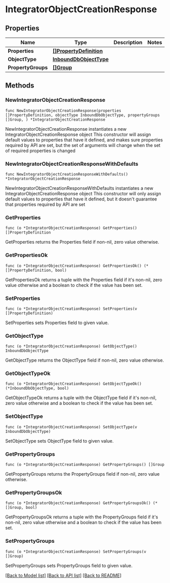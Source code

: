 # IntegratorObjectCreationResponse

## Properties

Name | Type | Description | Notes
------------ | ------------- | ------------- | -------------
**Properties** | [**[]PropertyDefinition**](PropertyDefinition.md) |  | 
**ObjectType** | [**InboundDbObjectType**](InboundDbObjectType.md) |  | 
**PropertyGroups** | [**[]Group**](Group.md) |  | 

## Methods

### NewIntegratorObjectCreationResponse

`func NewIntegratorObjectCreationResponse(properties []PropertyDefinition, objectType InboundDbObjectType, propertyGroups []Group, ) *IntegratorObjectCreationResponse`

NewIntegratorObjectCreationResponse instantiates a new IntegratorObjectCreationResponse object
This constructor will assign default values to properties that have it defined,
and makes sure properties required by API are set, but the set of arguments
will change when the set of required properties is changed

### NewIntegratorObjectCreationResponseWithDefaults

`func NewIntegratorObjectCreationResponseWithDefaults() *IntegratorObjectCreationResponse`

NewIntegratorObjectCreationResponseWithDefaults instantiates a new IntegratorObjectCreationResponse object
This constructor will only assign default values to properties that have it defined,
but it doesn't guarantee that properties required by API are set

### GetProperties

`func (o *IntegratorObjectCreationResponse) GetProperties() []PropertyDefinition`

GetProperties returns the Properties field if non-nil, zero value otherwise.

### GetPropertiesOk

`func (o *IntegratorObjectCreationResponse) GetPropertiesOk() (*[]PropertyDefinition, bool)`

GetPropertiesOk returns a tuple with the Properties field if it's non-nil, zero value otherwise
and a boolean to check if the value has been set.

### SetProperties

`func (o *IntegratorObjectCreationResponse) SetProperties(v []PropertyDefinition)`

SetProperties sets Properties field to given value.


### GetObjectType

`func (o *IntegratorObjectCreationResponse) GetObjectType() InboundDbObjectType`

GetObjectType returns the ObjectType field if non-nil, zero value otherwise.

### GetObjectTypeOk

`func (o *IntegratorObjectCreationResponse) GetObjectTypeOk() (*InboundDbObjectType, bool)`

GetObjectTypeOk returns a tuple with the ObjectType field if it's non-nil, zero value otherwise
and a boolean to check if the value has been set.

### SetObjectType

`func (o *IntegratorObjectCreationResponse) SetObjectType(v InboundDbObjectType)`

SetObjectType sets ObjectType field to given value.


### GetPropertyGroups

`func (o *IntegratorObjectCreationResponse) GetPropertyGroups() []Group`

GetPropertyGroups returns the PropertyGroups field if non-nil, zero value otherwise.

### GetPropertyGroupsOk

`func (o *IntegratorObjectCreationResponse) GetPropertyGroupsOk() (*[]Group, bool)`

GetPropertyGroupsOk returns a tuple with the PropertyGroups field if it's non-nil, zero value otherwise
and a boolean to check if the value has been set.

### SetPropertyGroups

`func (o *IntegratorObjectCreationResponse) SetPropertyGroups(v []Group)`

SetPropertyGroups sets PropertyGroups field to given value.



[[Back to Model list]](../README.md#documentation-for-models) [[Back to API list]](../README.md#documentation-for-api-endpoints) [[Back to README]](../README.md)


